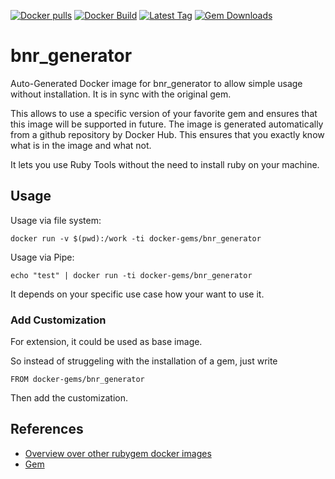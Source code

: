 [![Docker pulls](https://img.shields.io/docker/pulls/rubygem/bnr_generator.svg)](https://hub.docker.com/r/rubygem/bnr_generator/)
[![Docker Build](https://img.shields.io/docker/automated/rubygem/bnr_generator.svg)](https://hub.docker.com/r/rubygem/bnr_generator/)
[![Latest Tag](https://img.shields.io/github/tag/docker-rubygem/bnr_generator.svg)](https://hub.docker.com/r/rubygem/bnr_generator/)
[![Gem Downloads](https://img.shields.io/gem/dt/bnr_generator.svg)](https://rubygems.org/gems/bnr_generator/)
# bnr_generator

Auto-Generated Docker image for bnr_generator to allow simple usage without installation.
It is in sync with the original gem.

This allows to use a specific version of your favorite gem and ensures that this image will be supported in future.
The image is generated automatically from a github repository by Docker Hub.
This ensures that you exactly know what is in the image and what not.

It lets you use Ruby Tools without the need to install ruby on your machine.

## Usage

Usage via file system:

`docker run -v $(pwd):/work -ti docker-gems/bnr_generator`

Usage via Pipe:

`echo "test" | docker run -ti docker-gems/bnr_generator`

It depends on your specific use case how your want to use it.

### Add Customization

For extension, it could be used as base image.

So instead of struggeling with the installation of a gem, just write

`FROM docker-gems/bnr_generator`

Then add the customization.

## References

 - [Overview over other rubygem docker images](https://github.com/thinkbot/docker-rubygem)
 - [Gem](https://rubygems.org/gems/bnr_generator/)
